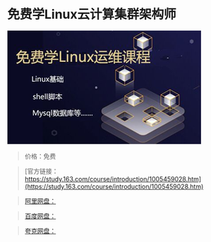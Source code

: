 # 免费学Linux云计算集群架构师

![img](../../../assets/study163/free/1c2a6749-65c5-42ee-aab6-7e61edef91e0.jpg)

> 价格：免费

> [官方链接：https://study.163.com/course/introduction/1005459028.htm](https://study.163.com/course/introduction/1005459028.htm)

> [阿里网盘：]()

> [百度网盘：]()

> [夸克网盘：]()
